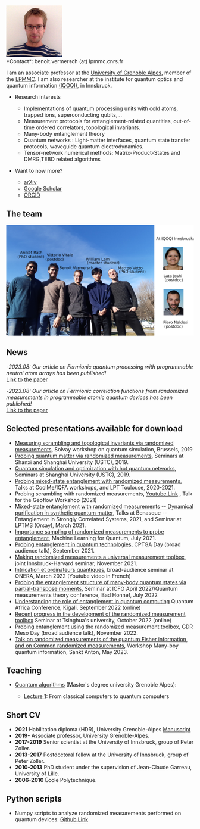 <img src="Pics/vermersch.jpg" alt="drawing" width="150"/>
<br/>
*Contact*: benoit.vermersch (at) lpmmc.cnrs.fr

I am an associate professor at the [University of Grenoble Alpes](https://www.univ-grenoble-alpes.fr), member of the [LPMMC](https://lpmmc.cnrs.fr/). I am also researcher at the institute for quantum optics and quantum information [(IQOQI)](http://iqoqi.at/en), in Innsbruck.

- Research interests

	+ Implementations of quantum processing units with cold atoms, trapped ions, superconducting qubits,...
	+ Measurement protocols for entanglement-related quantities, out-of-time ordered correlators, topological invariants.
	+ Many-body entanglement theory
	+ Quantum networks : Light-matter interfaces, quantum state transfer protocols, waveguide quantum electrodynamics.
	+ Tensor-network numerical methods: Matrix-Product-States and DMRG,TEBD related algorithms

- Want to now more?

	+ [arXiv](https://arxiv.org/search/?searchtype=author&query=Vermersch%2C+B)
	+ [Google Scholar](https://scholar.google.com/citations?user=gbPKVn4AAAAJ&hl=en)
	+ [ORCID](https://orcid.org/0000-0001-6781-2079)

## <a name="highlights"> </a> The team
<img src="Pics/GroupPicture.png" alt="drawing" width="550"/>

## <a name="highlights"> </a> News

-*2023.08: Our article on Fermionic quantum processing with programmable neutral atom arrays has been published!*<br/>
[Link to the paper](https://www.pnas.org/doi/10.1073/pnas.2304294120)

-*2023.08: Our article on Fermionic correlation functions from randomized measurements in programmable atomic quantum devices has been published!*<br/>
[Link to the paper](https://doi.org/10.1103/PhysRevLett.131.060601)


## <a name="talks"> </a> Selected presentations available for download

- [Measuring scrambling and topological invariants via randomized measurements](Talks/20190218Vermersch_SolvayConference.pdf), Solvay workshop on quantum simulation, Brussels, 2019
- [Probing quantum matter via randomized measurements](Talks/20190226Vermersch_StateKeyLaboratory_PekingUniversity_USTCTalk1.pdf), Seminars at Shanxi and Shanghai University (USTC), 2019.
- [Quantum simulation and optimization with hot quantum networks](Talks/20190304Vermersch_USTCTalk2.pdf),  Seminars at Shanghai University (USTC), 2019.
- [Probing mixed-state entanglement with randomized measurements](Talks/20210126Vermersch_Toulouse.pdf), Talks at CoolMe/IQFA workshops, and LPT Toulouse, 2020-2021.
- Probing scrambling with randomized measurements, [Youtube Link](https://www.youtube.com/watch?v=QXQpylnXcD8&list=PLRcSLyvevJ1awX7IimKjVsGTd_IGgJHU0) , Talk for the Geoflow Workshop (2021) 
- [Mixed-state entanglement with randomized measurements -- Dynamical purification in synthetic quantum matter](http://benasque.org/2021scs/talks_contr/243_20210126Vermersch_Benasque.pdf), Talks at Benasque -- Entanglement in Strongly Correlated Systems, 2021, and Seminar at LPTMS (Orsay), March 2021.
- [Importance sampling of randomized measurements to probe entanglement](Talks/20210706Vermersch_MachineLearning2021.pdf), Machine Learning for Quantum, July 2021.
- [Probing entanglement in quantum technologies](Talks/20210927Vermersch_CPTGA.pdf), CPTGA Day (broad audience talk),  September 2021.
- [Making randomized measurements a universal measurement toolbox](Talks/BVermersch_InnsbruckNov42021.pdf), joint Innsbruck-Harvard seminar,  November 2021.
- [Intrication et ordinateurs quantiques](https://www.youtube.com/watch?v=nzCEfEiQVDE), broad-audience seminar at ONERA, March 2022 (Youtube video in French)
- [Probing the entanglement structure of many-body quantum states via
partial-transpose moments](Talks/Vermersch_BadHonnef11072022.pdf), Seminar at ICFO April 2022//Quantum measurements theory conference, Bad Honnef, July 2022
- [Understanding the role of entanglement in quantum computing](Talks/Vermersch_Kigali09152022.pdf) Quantum Africa Conference, Kigali, September 2022 (online)
- [Recent progress in the development of the randomized measurement toolbox](Talks/Vermersch_Tsinghua10122022.pdf) Seminar at Tsinghua's university, October 2022 (online)
- [Probing entanglement using the randomized measurement toolbox](Talks/Vermersch_Aussois11302022.pdf), GDR Meso Day (broad audience talk),  November 2022.
- [Talk on randomized measurements of the quantum Fisher information, and on Common randomized measurements](Talks/Vermersch_SanktAnton05242023.pdf), Workshop Many-boy quantum information, Sankt Anton, May 2023.


## <a name="Teaching"> </a> Teaching
- [Quantum algorithms](https://master-nanosciences.univ-grenoble-alpes.fr/quantum-algorithms-820935.kjsp?RH=1585217059025) (Master's degree university Grenoble Alpes): 
	+ [Lecture 1](Teaching/QuantumAlgorithmsBV_Lecture1.pdf): From classical computers to quantum computers

	<!--+ [Exercices 1](Teaching/TD1.pdf)
	+ [Solutions 1](Teaching/TD1_solution.pdf)
	+ [Lecture 2](Teaching/QuantumAlgorithmsBV_Lecture2.pdf): Quantum algorithms (1)
	+ [Exercices 2](Teaching/TD2.pdf)
	+ [Solutions 2](Teaching/TD2_solution.pdf)
	+ [Lecture 2](Teaching/QuantumAlgorithmsBV_Lecture3.pdf): Quantum algorithms (2)
	+ [Exercices 3](Teaching/TD3.pdf)
	+ [Solutions 3](Teaching/TD3_solution.pdf)
	+ [Lecture 4](Teaching/QuantumAlgorithmsBV_Lecture4.pdf): Quantum error correction
	+ [Exercices 4](Teaching/TD4.pdf)
	+ [Solutions 4](Teaching/TD4_solution.pdf)
	+ [Lecture 5](Teaching/QuantumAlgorithmsBV_Lecture5.pdf): Quantum simulation and quantum optimization
	+ [Exercices 5](Teaching/TD5.pdf)
	+ [Solutions 5](Teaching/TD5_solution.pdf)
	+ [Lecture 6](Teaching/QuantumAlgorithmsBV_Lecture6.pdf): Bonus Lecture: Quantum oracles and quantum supremacy
	+ [Exercices 6](Teaching/TD6.pdf): Bonus exercice: The density matrix and quantum state tomography
	+ [Solutions 6](Teaching/TD6_solution.pdf)
	+ [Exam 2022/2023](Teaching/Exam2022.pdf)
	+ [Solutions Exam 2022/2023](Teaching/Exam2022_solution.pdf)
	+ [Exam 2021/2022](Teaching/Exam2021_enonce.pdf)
	+ [Solutions Exam 2021/2022](Teaching/Exam2021_solution.pdf)-->


## <a name="cv"> </a> Short CV

- **2021** Habilitation diploma (HDR), University Grenoble-Alpes [Manuscript](Docs/ManuscritHDR_BVermersch_03062021.pdf)
- **2019-** Associate professor, University Grenoble-Alpes.
- **2017-2019** Senior scientist at the University of Innsbruck, group of Peter Zoller.
- **2013-2017** Postdoctoral fellow at the University of Innsbruck, group of Peter Zoller.
- **2010-2013** PhD student under the supervision of Jean-Claude Garreau, University of Lille.
- **2006-2010** École Polytechnique.

##  <a name="Python scripts"> </a> Python scripts
- Numpy scripts to analyze randomized measurements performed on quantum devices: [Github Link](https://github.com/bvermersch/RandomMeas) 
